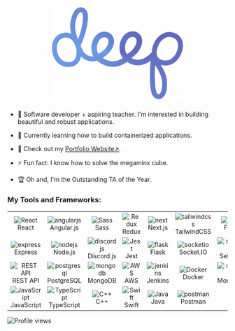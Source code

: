## <p align="center"><img src="./nocurveblue.png" alt="Deep" width="300"> </p>

<!-- About Me Section -->
- 🌟 Software developer + aspiring teacher. I'm interested in building beautiful and robust applications.

- 🚀 Currently learning how to build containerized applications.
  
- 💼 Check out my [Portfolio Website↗](https://www.deepgoyal.com).
  
- ⚡️ Fun fact: I know how to solve the megaminx cube.
  
- 🏆 Oh and, I'm the Outstanding TA of the Year.

### My Tools and Frameworks:

<!-- Tools and Frameworks Table -->
<table align="center">
  <tr>
    <!-- Frontend Frameworks -->
    <td align="center" width="96"> 
      <img src="https://techstack-generator.vercel.app/react-icon.svg" alt="React" width="56" height="56" />
      <br>React
    </td>
    <td align="center" width="96">
      <img src="https://cdn.jsdelivr.net/gh/devicons/devicon/icons/angularjs/angularjs-original.svg" alt="angularjs" width="56" height="56" />
      <br>Angular.js
    </td>
    <td align="center" width="96">
      <img src="https://techstack-generator.vercel.app/sass-icon.svg" alt="Sass" width="56" height="56" />
      <br>Sass
    </td>
    <td align="center" width="96">
      <img src="https://techstack-generator.vercel.app/redux-icon.svg" alt="Redux" width="56" height="56" />
      <br>Redux
    </td>
    <td align="center" width="96">
      <img src="https://cdn.jsdelivr.net/gh/devicons/devicon/icons/nextjs/nextjs-original.svg" alt="next" width="56" height="56" />
      <br>Next.js
    </td>
    <td align="center" width="96">
      <img src="https://cdn.jsdelivr.net/gh/devicons/devicon/icons/tailwindcss/tailwindcss-original.svg" alt="tailwindcss" width="56" height="56" />
      <br>TailwindCSS
    </td>
    <td align="center" width="96">
      <img src="https://cdn.jsdelivr.net/gh/devicons/devicon/icons/figma/figma-original.svg" alt="figma" width="56" height="56" />
      <br>Figma
    </td>
    <td align="center" width="96">
      <img src="https://techstack-generator.vercel.app/django-icon.svg" alt="Django" width="56" height="56" />
      <br>Django
    </td>
  </tr>
  <tr>
    <td align="center" width="96">
      <img src="https://cdn.jsdelivr.net/gh/devicons/devicon/icons/express/express-original.svg" alt="express" width="56" height="56" />
      <br>Express
    </td>
    <td align="center" width="96">
      <img src="https://cdn.jsdelivr.net/gh/devicons/devicon/icons/nodejs/nodejs-original.svg" alt="nodejs" width="56" height="56" />
      <br>Node.js
    </td>
    <td align="center" width="96">
      <img src="https://cdn.jsdelivr.net/gh/devicons/devicon/icons/discordjs/discordjs-original.svg" alt="discordjs" width="56" height="56" />
      <br>Discord.js
    </td>
    <td align="center" width="96">
      <img src="https://techstack-generator.vercel.app/jest-icon.svg" alt="Jest" width="56" height="56" />
      <br>Jest
    </td>
    <td align="center" width="96">
      <img src="https://cdn.jsdelivr.net/gh/devicons/devicon/icons/flask/flask-original.svg" alt="flask" width="56" height="56" />
      <br>Flask
    </td>
    <td align="center" width="96">
      <img src="https://cdn.jsdelivr.net/gh/devicons/devicon/icons/socketio/socketio-original.svg" alt="socketio" width="56" height="56" />
      <br>Socket.IO
    </td>
    <td align="center" width="96">
      <img src="https://cdn.jsdelivr.net/gh/devicons/devicon/icons/selenium/selenium-original.svg" alt="selenium" width="56" height="56" />
      <br>Selenium
    </td>
    <td align="center" width="96">
      <img src="https://techstack-generator.vercel.app/graphql-icon.svg" alt="GraphQL" width="56" height="56" />
      <br>GraphQL
    </td>
  </tr>
  <tr>
    <td align="center" width="96">
      <img src="https://techstack-generator.vercel.app/restapi-icon.svg" alt="REST API" width="56" height="56" />
      <br>REST API
    </td>
    <td align="center" width="96">
      <img src="https://cdn.jsdelivr.net/gh/devicons/devicon/icons/postgresql/postgresql-original.svg" alt="postgresql" width="56" height="56" />
      <br>PostgreSQL
    </td>
    <td align="center" width="96">
      <img src="https://cdn.jsdelivr.net/gh/devicons/devicon/icons/mongodb/mongodb-original.svg" alt="mongodb" width="56" height="56" />
      <br>MongoDB
    </td>
    <td align="center" width="96">
      <img src="https://techstack-generator.vercel.app/aws-icon.svg" alt="AWS" width="56" height="56" />
      <br>AWS
    </td>
    <td align="center" width="96">
      <img src="https://cdn.jsdelivr.net/gh/devicons/devicon/icons/jenkins/jenkins-original.svg" alt="jenkins" width="56" height="56" />
      <br>Jenkins
    </td>
    <td align="center" width="96">
      <img src="https://techstack-generator.vercel.app/docker-icon.svg" alt="Docker" width="56" height="56" />
      <br>Docker
    </td>
    <td align="center" width="96">
      <img src="https://cdn.jsdelivr.net/gh/devicons/devicon/icons/mongoose/mongoose-original.svg" alt="mongoose" width="56" height="56" />
      <br>Mongoose
    </td>
    <td align="center" width="96">
      <img src="https://techstack-generator.vercel.app/python-icon.svg" alt="Python" width="56" height="56" />
      <br>Python
    </td>
  </tr>
  <tr>
    <!-- Programming Languages -->
    <td align="center" width="96">
      <img src="https://techstack-generator.vercel.app/js-icon.svg" alt="JavaScript" width="56" height="56" />
      <br>JavaScript
    </td>
    <td align="center" width="96">
      <img src="https://techstack-generator.vercel.app/ts-icon.svg" alt="TypeScript" width="56" height="56" />
      <br>TypeScript
    </td>
    <td align="center" width="96">
      <img src="https://techstack-generator.vercel.app/cpp-icon.svg" alt="C++" width="56" height="56" />
      <br>C++
    </td>
    <td align="center" width="96">
      <img src="https://techstack-generator.vercel.app/swift-icon.svg" alt="Swift" width="56" height="56" />
      <br>Swift
    </td>
    <td align="center" width="96">
      <img src="https://techstack-generator.vercel.app/java-icon.svg" alt="Java" width="56" height="56" />
      <br>Java
    </td>
    <td align="center" width="96">
      <img src="https://cdn.jsdelivr.net/gh/devicons/devicon/icons/postman/postman-original.svg" alt="postman" width="56" height="56" />
      <br>Postman
    </td>
  </tr>
</table>

<!-- Profile Views Counter -->

![Profile views](https://komarev.com/ghpvc/?username=deepgoyal&color=blueviolet)

